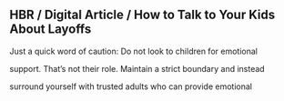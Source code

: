 ## HBR / Digital Article / How to Talk to Your Kids About Layoffs

Just a quick word of caution: Do not look to children for emotional

support. That’s not their role. Maintain a strict boundary and instead

surround yourself with trusted adults who can provide emotional